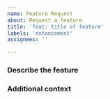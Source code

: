 ```yaml
---
name: Feature Request
about: Request a feature
title: 'feat: title of feature'
labels: 'enhancement'
assignees: ''

---
```


### Describe the feature


### Additional context


